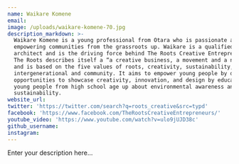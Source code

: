 ```yaml
---
name: Waikare Komene
email:
image: /uploads/waikare-komene-70.jpg
description_markdown: >-
  Waikare Komene is a young professional from Otara who is passionate about
  empowering communities from the grassroots up. Waikare is a qualified
  architect and is the driving force behind The Roots Creative Entrepreneurs.
  The Roots describes itself a “a creative business, a movement and a network,”
  and is based on the five values of roots, creativity, sustainability,
  intergenerational and community. It aims to empower young people by developing
  opportunities to showcase creativity, innovation, and design by educating
  young people from high school age up about environmental awareness and
  sustainability.
website_url:
twitter: 'https://twitter.com/search?q=roots_creative&src=typd'
facebook: 'https://www.facebook.com/TheRootsCreativeEntrepreneurs/'
youtube_video: 'https://www.youtube.com/watch?v=ulo9jUJD38c'
github_username:
instagram:
---
```


Enter your description here...
